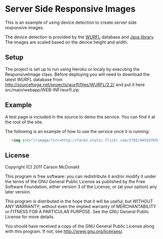 Server Side Responsive Images
=============================

This is an example of using device detection to create server side responsive images.

The device detection is provided by the [WURFL](http://wurfl.sourceforge.net/) database and [Java library](http://wurfl.sourceforge.net/njava/). The images are scaled based on the device height and width.

## Setup

The project is set up to run using Heroku or localy by executing the ResponsiveImage class. Before deploying you will need to download the latest WURFL database from http://sourceforge.net/projects/wurfl/files/WURFL/2.2/ and put it here src/main/webapp/WEB-INF/wurfl.zip

## Example

A test page is included in the source to demo the service. You can find it at the root of the site.

The following is an example of how to use the service once it is running:

``` html
   <img src="/rimage/?src=http://farm3.static.flickr.com/2782/4455976588_936f517e16_o.jpg"/> 
```
## License

Copyright (C) 2011 Carson McDonald

This program is free software: you can redistribute it and/or modify
it under the terms of the GNU General Public License as published by
the Free Software Foundation, either version 3 of the License, or
(at your option) any later version.

This program is distributed in the hope that it will be useful,
but WITHOUT ANY WARRANTY; without even the implied warranty of
MERCHANTABILITY or FITNESS FOR A PARTICULAR PURPOSE.  See the
GNU General Public License for more details.

You should have received a copy of the GNU General Public License
along with this program.  If not, see <http://www.gnu.org/licenses/>.

